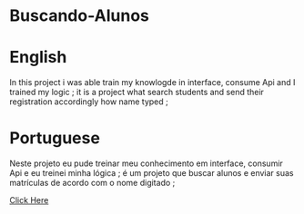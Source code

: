 # Buscando-Alunos

# English

In this project i was able train my knowlogde in interface, consume Api and I trained my logic ;
it is a project what search students and send their registration accordingly how name typed ;

# Portuguese 

Neste projeto eu pude treinar meu conhecimento em interface, consumir Api e eu treinei minha lógica ;
é um projeto que buscar alunos e enviar suas matrículas de acordo com o nome digitado ;

<a href=''>Click Here</a>
